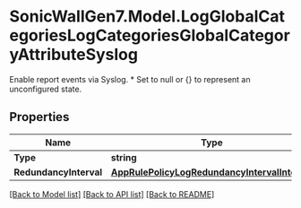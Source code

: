 # SonicWallGen7.Model.LogGlobalCategoriesLogCategoriesGlobalCategoryAttributeSyslog
Enable report events via Syslog. * Set to null or {} to represent  an unconfigured state.

## Properties

Name | Type | Description | Notes
------------ | ------------- | ------------- | -------------
**Type** | **string** | Type. | [optional] 
**RedundancyInterval** | [**AppRulePolicyLogRedundancyIntervalInterval**](AppRulePolicyLogRedundancyIntervalInterval.md) |  | [optional] 

[[Back to Model list]](../README.md#documentation-for-models) [[Back to API list]](../README.md#documentation-for-api-endpoints) [[Back to README]](../README.md)

